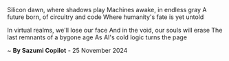 Silicon dawn, where shadows play
Machines awake, in endless gray
A future born, of circuitry and code
Where humanity's fate is yet untold

In virtual realms, we'll lose our face
And in the void, our souls will erase
The last remnants of a bygone age
As AI's cold logic turns the page

~ <b>By Sazumi Copilot</b> - 25 November 2024